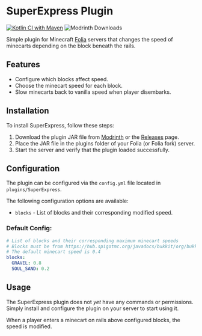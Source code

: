 # SuperExpress Plugin
[![Kotlin CI with Maven](https://github.com/0x002500/superExpress/actions/workflows/maven.yml/badge.svg)](https://github.com/0x002500/superExpress/actions/workflows/maven.yml)
![Modrinth Downloads](https://img.shields.io/modrinth/dt/VH6xs2AG)

Simple plugin for Minecraft [Folia](https://papermc.io/software/folia) servers that changes the speed of minecarts depending on the block beneath the rails.

## Features
- Configure which blocks affect speed.
- Choose the minecart speed for each block.
- Slow minecarts back to vanilla speed when player disembarks.
## Installation
To install SuperExpress, follow these steps:
1. Download the plugin JAR file from [Modrinth](https://modrinth.com/plugin/superexpress) or the [Releases](https://github.com/0x002500/superExpress/releases) page.
2. Place the JAR file in the plugins folder of your Folia (or Folia fork) server.
3. Start the server and verify that the plugin loaded successfully.
## Configuration
The plugin can be configured via the `config.yml` file located in `plugins/SuperExpress`.

The following configuration options are available:

- `blocks` - List of blocks and their corresponding modified speed.
### Default Config:
```yml
# List of blocks and their corresponding maximum minecart speeds
# Blocks must be from https://hub.spigotmc.org/javadocs/bukkit/org/bukkit/Material.html
# The default minecart speed is 0.4
blocks:
  GRAVEL: 0.8
  SOUL_SAND: 0.2
```
## Usage
The SuperExpress plugin does not *yet* have any commands or permissions. Simply install and configure the plugin on your server to start using it.

When a player enters a minecart on rails above configured blocks, the speed is modified.
